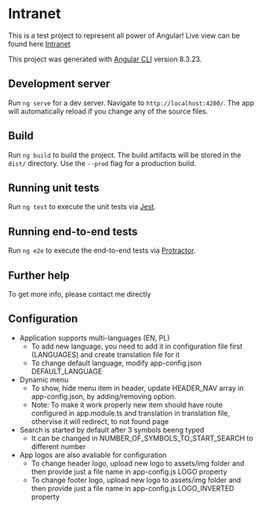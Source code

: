 # Intranet

This is a test project to represent all power of Angular! Live view can be found here [Intranet](https://intranet-shypat.firebaseapp.com/toolbox)

This project was generated with [Angular CLI](https://github.com/angular/angular-cli) version 8.3.23.

## Development server

Run `ng serve` for a dev server. Navigate to `http://localhost:4200/`. The app will automatically reload if you change any of the source files.

## Build

Run `ng build` to build the project. The build artifacts will be stored in the `dist/` directory. Use the `--prod` flag for a production build.

## Running unit tests

Run `ng test` to execute the unit tests via [Jest](https://github.com/facebook/jest).

## Running end-to-end tests

Run `ng e2e` to execute the end-to-end tests via [Protractor](http://www.protractortest.org/).

## Further help

To get more info, please contact me directly

## Configuration

- Application supports multi-languages (EN, PL)
  - To add new language, you need to add it in configuration file first (LANGUAGES) and create translation file for it
  - To change default language, modify app-config.json DEFAULT_LANGUAGE
- Dynamic menu
  - To show, hide menu item in header, update HEADER_NAV array in app-config.json, by adding/removing option.
  - Note: To make it work properly new item should have route configured in app.module.ts and translation in translation file, othervise it will redirect, to not found page
- Search is started by default after 3 symbols beeng typed
  - It can be changed in NUMBER_OF_SYMBOLS_TO_START_SEARCH to different number
- App logos are also avaliable for configuration
  - To change header logo, upload new logo to assets/img folder and then provide just a file name in app-config.js LOGO property
  - To change footer logo, upload new logo to assets/img folder and then provide just a file name in app-config.js LOGO_INVERTED property
